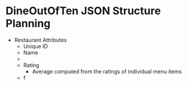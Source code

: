 # DineOutOfTen JSON Structure Planning

- Restaurant Attributes
  - Unique ID
  - Name
  - 
  - Rating
    - Average computed from the ratings of individual menu items
  - f
  
